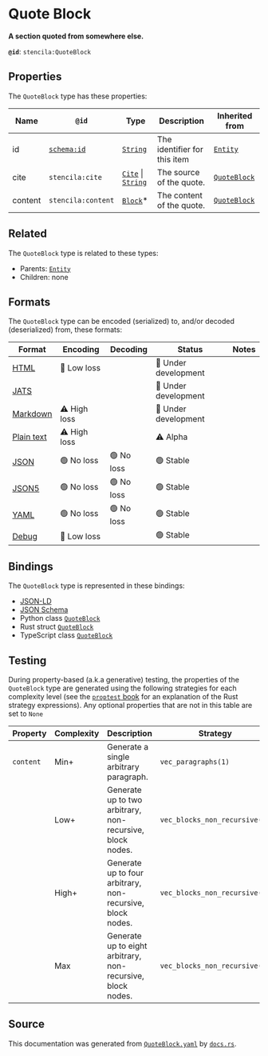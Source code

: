 # Quote Block

**A section quoted from somewhere else.**

**`@id`**: `stencila:QuoteBlock`

## Properties

The `QuoteBlock` type has these properties:

| Name    | `@id`                                | Type                                                                                                                                                                                           | Description                  | Inherited from                                                                                            |
| ------- | ------------------------------------ | ---------------------------------------------------------------------------------------------------------------------------------------------------------------------------------------------- | ---------------------------- | --------------------------------------------------------------------------------------------------------- |
| id      | [`schema:id`](https://schema.org/id) | [`String`](https://github.com/stencila/stencila/blob/main/docs/reference/schema/data/string.md)                                                                                                | The identifier for this item | [`Entity`](https://github.com/stencila/stencila/blob/main/docs/reference/schema/other/entity.md)          |
| cite    | `stencila:cite`                      | [`Cite`](https://github.com/stencila/stencila/blob/main/docs/reference/schema/prose/cite.md) \| [`String`](https://github.com/stencila/stencila/blob/main/docs/reference/schema/data/string.md) | The source of the quote.     | [`QuoteBlock`](https://github.com/stencila/stencila/blob/main/docs/reference/schema/prose/quote-block.md) |
| content | `stencila:content`                   | [`Block`](https://github.com/stencila/stencila/blob/main/docs/reference/schema/prose/block.md)*                                                                                                | The content of the quote.    | [`QuoteBlock`](https://github.com/stencila/stencila/blob/main/docs/reference/schema/prose/quote-block.md) |

## Related

The `QuoteBlock` type is related to these types:

- Parents: [`Entity`](https://github.com/stencila/stencila/blob/main/docs/reference/schema/other/entity.md)
- Children: none

## Formats

The `QuoteBlock` type can be encoded (serialized) to, and/or decoded (deserialized) from, these formats:

| Format                                                                                        | Encoding         | Decoding     | Status                 | Notes |
| --------------------------------------------------------------------------------------------- | ---------------- | ------------ | ---------------------- | ----- |
| [HTML](https://github.com/stencila/stencila/blob/main/docs/reference/formats/html.md)         | 🔷 Low loss       |              | 🚧 Under development    |       |
| [JATS](https://github.com/stencila/stencila/blob/main/docs/reference/formats/jats.md)         |                  |              | 🚧 Under development    |       |
| [Markdown](https://github.com/stencila/stencila/blob/main/docs/reference/formats/markdown.md) | ⚠️ High loss     |              | 🚧 Under development    |       |
| [Plain text](https://github.com/stencila/stencila/blob/main/docs/reference/formats/text.md)   | ⚠️ High loss     |              | ⚠️ Alpha               |       |
| [JSON](https://github.com/stencila/stencila/blob/main/docs/reference/formats/json.md)         | 🟢 No loss        | 🟢 No loss    | 🟢 Stable               |       |
| [JSON5](https://github.com/stencila/stencila/blob/main/docs/reference/formats/json5.md)       | 🟢 No loss        | 🟢 No loss    | 🟢 Stable               |       |
| [YAML](https://github.com/stencila/stencila/blob/main/docs/reference/formats/yaml.md)         | 🟢 No loss        | 🟢 No loss    | 🟢 Stable               |       |
| [Debug](https://github.com/stencila/stencila/blob/main/docs/reference/formats/debug.md)       | 🔷 Low loss       |              | 🟢 Stable               |       |

## Bindings

The `QuoteBlock` type is represented in these bindings:

- [JSON-LD](https://stencila.dev/QuoteBlock.jsonld)
- [JSON Schema](https://stencila.dev/QuoteBlock.schema.json)
- Python class [`QuoteBlock`](https://github.com/stencila/stencila/blob/main/python/python/stencila/types/quote_block.py)
- Rust struct [`QuoteBlock`](https://github.com/stencila/stencila/blob/main/rust/schema/src/types/quote_block.rs)
- TypeScript class [`QuoteBlock`](https://github.com/stencila/stencila/blob/main/typescript/src/types/QuoteBlock.ts)

## Testing

During property-based (a.k.a generative) testing, the properties of the `QuoteBlock` type are generated using the following strategies for each complexity level (see the [`proptest` book](https://proptest-rs.github.io/proptest/) for an explanation of the Rust strategy expressions). Any optional properties that are not in this table are set to `None`

| Property  | Complexity | Description                                                 | Strategy                      |
| --------- | ---------- | ----------------------------------------------------------- | ----------------------------- |
| `content` | Min+       | Generate a single arbitrary paragraph.                      | `vec_paragraphs(1)`           |
|           | Low+       | Generate up to two arbitrary, non-recursive, block nodes.   | `vec_blocks_non_recursive(2)` |
|           | High+      | Generate up to four arbitrary, non-recursive, block nodes.  | `vec_blocks_non_recursive(4)` |
|           | Max        | Generate up to eight arbitrary, non-recursive, block nodes. | `vec_blocks_non_recursive(8)` |

## Source

This documentation was generated from [`QuoteBlock.yaml`](https://github.com/stencila/stencila/blob/main/schema/QuoteBlock.yaml) by [`docs.rs`](https://github.com/stencila/stencila/blob/main/rust/schema-gen/src/docs.rs).
